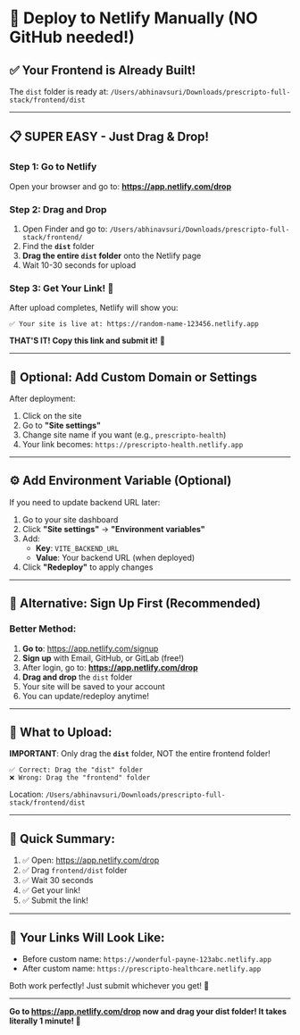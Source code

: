 # 🚀 Deploy to Netlify Manually (NO GitHub needed!)

## ✅ Your Frontend is Already Built!

The `dist` folder is ready at: `/Users/abhinavsuri/Downloads/prescripto-full-stack/frontend/dist`

---

## 📋 **SUPER EASY - Just Drag & Drop!**

### **Step 1: Go to Netlify**
Open your browser and go to: **https://app.netlify.com/drop**

### **Step 2: Drag and Drop**
1. Open Finder and go to: `/Users/abhinavsuri/Downloads/prescripto-full-stack/frontend/`
2. Find the **`dist`** folder
3. **Drag the entire `dist` folder** onto the Netlify page
4. Wait 10-30 seconds for upload

### **Step 3: Get Your Link! 🎉**
After upload completes, Netlify will show you:
```
✅ Your site is live at: https://random-name-123456.netlify.app
```

**THAT'S IT! Copy this link and submit it!** 🎉

---

## 🔧 **Optional: Add Custom Domain or Settings**

After deployment:
1. Click on the site
2. Go to **"Site settings"**
3. Change site name if you want (e.g., `prescripto-health`)
4. Your link becomes: `https://prescripto-health.netlify.app`

---

## ⚙️ **Add Environment Variable (Optional)**

If you need to update backend URL later:
1. Go to your site dashboard
2. Click **"Site settings"** → **"Environment variables"**
3. Add:
   - **Key**: `VITE_BACKEND_URL`
   - **Value**: Your backend URL (when deployed)
4. Click **"Redeploy"** to apply changes

---

## 🔄 **Alternative: Sign Up First (Recommended)**

### **Better Method:**

1. **Go to**: https://app.netlify.com/signup
2. **Sign up** with Email, GitHub, or GitLab (free!)
3. After login, go to: **https://app.netlify.com/drop**
4. **Drag and drop** the `dist` folder
5. Your site will be saved to your account
6. You can update/redeploy anytime!

---

## 📁 **What to Upload:**

**IMPORTANT**: Only drag the **`dist`** folder, NOT the entire frontend folder!

```
✅ Correct: Drag the "dist" folder
❌ Wrong: Drag the "frontend" folder
```

Location: `/Users/abhinavsuri/Downloads/prescripto-full-stack/frontend/dist`

---

## 🎯 **Quick Summary:**

1. ✅ Open: https://app.netlify.com/drop
2. ✅ Drag `frontend/dist` folder
3. ✅ Wait 30 seconds
4. ✅ Get your link!
5. ✅ Submit the link!

---

## 📱 **Your Links Will Look Like:**

- Before custom name: `https://wonderful-payne-123abc.netlify.app`
- After custom name: `https://prescripto-healthcare.netlify.app`

Both work perfectly! Just submit whichever you get! 🚀

---

**Go to https://app.netlify.com/drop now and drag your dist folder! It takes literally 1 minute! 🎉**
